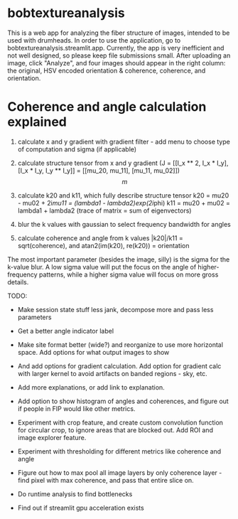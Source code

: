 # bobtextureanalysis
This is a web app for analyzing the fiber structure of images, intended to be used with drumheads. In order to use the application, go to bobtextureanalysis.streamlit.app. Currently, the app is very inefficient and not well designed, so please keep file submissions small. After uploading an image, click "Analyze", and four images should appear in the right column: the original, HSV encoded orientation & coherence, coherence, and orientation.

# Coherence and angle calculation explained
1. calculate x and y gradient with gradient filter - add menu to choose type of computation and sigma (if applicable)

2. calculate structure tensor from x and y gradient
(J = [[I_x ** 2, I_x * I_y], [I_x * I_y, I_y ** I_y]] = [[mu_20, mu_11], [mu_11, mu_02]])
$$ m $$

3. calculate k20 and k11, which fully describe structure tensor
k20 = mu20 - mu02 + 2i*mu11 = (lambda1 - lambda2)exp(2i*phi)
k11 = mu20 + mu02 = lambda1 + lambda2 (trace of matrix = sum of eigenvectors)

4. blur the k values with gaussian to select frequency bandwidth for angles

5. calculate coherence and angle from k values
|k20|/k11 = sqrt(coherence), and atan2(im(k20), re(k20)) = orientation

The most important parameter (besides the image, silly) is the sigma for the k-value blur.
A low sigma value will put the focus on the angle of higher-frequency patterns, while a higher sigma value will focus on more gross details.

TODO:
- Make session state stuff less jank, decompose more and pass less parameters

- Get a better angle indicator label

- Make site format better (wide?) and reorganize to use more horizontal space. Add options for what output images to show

- And add options for gradient calculation. Add option for gradient calc with larger kernel to avoid artifacts on banded regions - sky, etc.

- Add more explanations, or add link to explanation.

- Add option to show histogram of angles and coherences, and figure out if people in FIP would like other metrics.

- Experiment with crop feature, and create custom convolution function for circular crop, to ignore areas that are blocked out. Add ROI and image explorer feature.

- Experiment with thresholding for different metrics like coherence and angle

- Figure out how to max pool all image layers by only coherence layer - find pixel with max coherence, and pass that entire slice on.

- Do runtime analysis to find bottlenecks

- Find out if streamlit gpu acceleration exists
